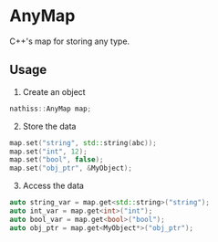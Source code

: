 # AnyMap

C++'s map for storing any type.

## Usage

1. Create an object
```c++
nathiss::AnyMap map;
```

2. Store the data
```c++
map.set("string", std::string(abc));
map.set("int", 12);
map.set("bool", false);
map.set("obj_ptr", &MyObject);
```

3. Access the data
```c++
auto string_var = map.get<std::string>("string");
auto int_var = map.get<int>("int");
auto bool_var = map.get<bool>("bool");
auto obj_ptr = map.get<MyObject*>("obj_ptr");
```
